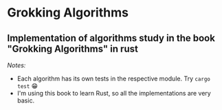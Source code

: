 # Grokking Algorithms

## Implementation of algorithms study in the book "Grokking Algorithms" in rust

*Notes:*
- Each algorithm has its own tests in the respective module. Try `cargo test` 😁
- I'm using this book to learn Rust, so all the implementations are very basic.